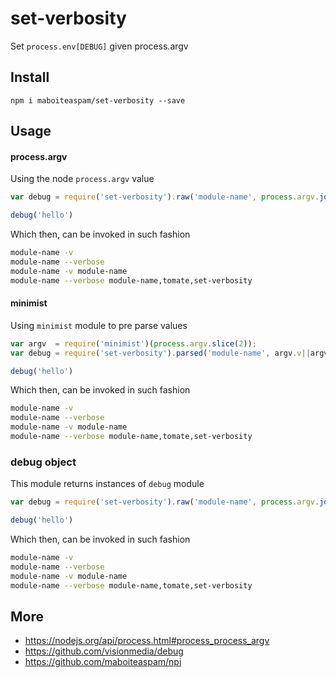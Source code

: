 # set-verbosity

Set `process.env[DEBUG]` given process.argv

## Install

    npm i maboiteaspam/set-verbosity --save

## Usage

#### process.argv

Using the node `process.argv` value

```js
var debug = require('set-verbosity').raw('module-name', process.argv.join(' '));

debug('hello')
```

Which then, can be invoked in such fashion
```sh
module-name -v
module-name --verbose
module-name -v module-name
module-name --verbose module-name,tomate,set-verbosity
```

#### minimist

Using `minimist` module to pre parse values

```js
var argv  = require('minimist')(process.argv.slice(2));
var debug = require('set-verbosity').parsed('module-name', argv.v||argv.verbose);

debug('hello')
```

Which then, can be invoked in such fashion
```sh
module-name -v
module-name --verbose
module-name -v module-name
module-name --verbose module-name,tomate,set-verbosity
```

### debug object

This module returns instances of `debug` module

```js
var debug = require('set-verbosity').raw('module-name', process.argv.join(' '));

debug('hello')
```

Which then, can be invoked in such fashion
```sh
module-name -v
module-name --verbose
module-name -v module-name
module-name --verbose module-name,tomate,set-verbosity
```

## More

- https://nodejs.org/api/process.html#process_process_argv
- https://github.com/visionmedia/debug
- https://github.com/maboiteaspam/npi
